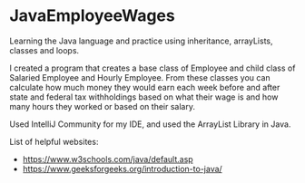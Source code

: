 # JavaEmployeeWages
Learning the Java language and practice using inheritance, arrayLists, classes and loops.

I created a program that creates a base class of Employee and child class of Salaried Employee and Hourly Employee. From 
these classes you can calculate how much money they would earn each week before and after state and federal tax withholdings
based on what their wage is and how many hours they worked or based on their salary.

Used IntelliJ Community for my IDE, and used the ArrayList Library in Java.

List of helpful websites:

- https://www.w3schools.com/java/default.asp
- https://www.geeksforgeeks.org/introduction-to-java/
